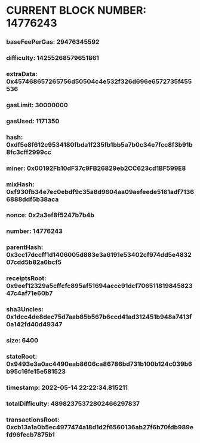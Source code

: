 # CURRENT BLOCK NUMBER: 14776243

### baseFeePerGas: 29476345592
### difficulty: 14255268579651861
### extraData: 0x457468657265756d50504c4e532f326d696e6572735f455536
### gasLimit: 30000000
### gasUsed: 1171350
### hash: 0xdf5e8f612c9534180fbda1f235fb1bb5a7b0c34e7fcc8f3b91b8fc3cff2999cc
### miner: 0x00192Fb10dF37c9FB26829eb2CC623cd1BF599E8
### mixHash: 0xf930fb34e7ec0ebdf9c35a8d9604aa09aefeede5161adf71366888ddf5b38aca
### nonce: 0x2a3ef8f5247b7b4b
### number: 14776243
### parentHash: 0x3cc17dccff1d1406005d883e3a6191e53402cf974dd5e483207cdd5b82a6bcf5
### receiptsRoot: 0x9eef12329a5cffcfc895af51694accc91dcf70651181984582347c4af71e60b7
### sha3Uncles: 0x1dcc4de8dec75d7aab85b567b6ccd41ad312451b948a7413f0a142fd40d49347
### size: 6400
### stateRoot: 0x9493e3a0ac4490eab8606ca86786bd731b100b124c039b6b95c16fe15e581523
### timestamp: 2022-05-14 22:22:34.815211
### totalDifficulty: 48982375372802466297837
### transactionsRoot: 0xcb13a1a0b5ec4977474a18d1d2f6560136ab27f6b70fdb989efd96fecb7875b1
